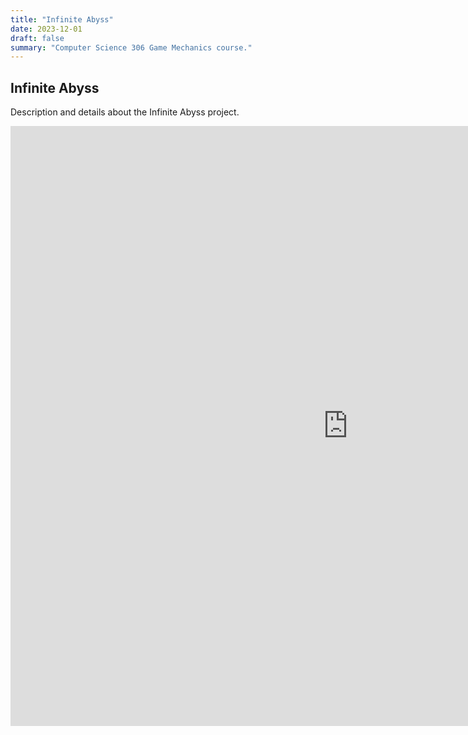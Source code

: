 ```yaml
---
title: "Infinite Abyss"
date: 2023-12-01
draft: false
summary: "Computer Science 306 Game Mechanics course."
---
```


## Infinite Abyss

Description and details about the Infinite Abyss project.

<div class="video-container">
    <iframe width="1080" height="960" src="https://infinite-abyss.pages.dev/" frameborder="0" allowfullscreen></iframe>
</div>

